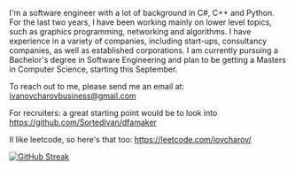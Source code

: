 
I'm a software engineer with a lot of background in C#, C++ and Python. 
For the last two years, I have been working mainly on lower level topics, such as graphics programming, networking and algorithms. 
I have experience in a variety of companies, including start-ups, consultancy companies, as well as established corporations.
I am currently pursuing a Bachelor's degree in Software Engineering and plan to be getting a Masters in Computer Science, starting this September.

To reach out to me, please send me an email at: ivanovcharovbusiness@gmail.com

For recruiters: a great starting point would be to look into https://github.com/SortedIvan/dfamaker

II like leetcode, so here's that too:
https://leetcode.com/iovcharov/

[![GitHub Streak](https://streak-stats.demolab.com?user=sortedivan&theme=dark)](https://git.io/streak-stats)

